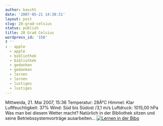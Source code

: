 ```yaml
---
author: bascht
date: '2007-05-21 14:38:31'
layout: post
slug: 28-grad-celsius
status: publish
title: 28 Grad Celsius
wordpress_id: '150'
? ''
: - apple
  - apple
  - bibliothek
  - bibliothek
  - gedanken
  - gedanken
  - lernen
  - lernen
  - lustiges
  - lustiges
---
```


Mittweida, 21. Mai 2007, 15:36 Temperatur: 28Â°C Himmel: Klar
Luftfeuchtigkeit: 37% Wind: Süd bis Südost /3,1 m/s Luftdruck:
1015,00 hPa Was man bei diesem Wetter macht? Natürlich in der
Bibliothek sitzen und seine Betriebssystemvorträge ausarbeiten...
[![Lernen in der Bibo](http://www.bascht.com/uploads/2007/05/bibolerner.jpg)](http://www.bascht.com/uploads/2007/05/bibolerner.jpg "Lernen in der Bibo")



